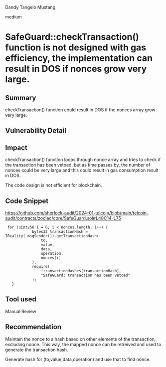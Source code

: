 Dandy Tangelo Mustang

medium

# SafeGuard::checkTransaction() function is not designed with gas efficiency, the implementation can result in DOS if nonces grow very large.

## Summary
checkTransaction() function could result in DOS if the nonces array grow very large.

## Vulnerability Detail

## Impact
checkTransaction() function loops through nonce array and tries to check if the transaction has been vetoed, but as time passes by, the number of nonces could be very large and this could result in gas consumption result in DOS.

The code design is not efficient for blockchain.

## Code Snippet
https://github.com/sherlock-audit/2024-01-telcoin/blob/main/telcoin-audit/contracts/zodiac/core/SafeGuard.sol#L48C14-L75

```solidity
 for (uint256 i = 0; i < nonces.length; i++) {
            bytes32 transactionHash = IReality(_msgSender()).getTransactionHash(
                to,
                value,
                data,
                operation,
                nonces[i]
            );
            require(
                !transactionHashes[transactionHash],
                "SafeGuard: transaction has been vetoed"
            );
   }
```

## Tool used
Manual Review

## Recommendation
Maintain the nonce to a hash based on other elements of the transaction, excluding nonce.
This way, the mapped nonce can be retreived and used to generate the transaction hash.

Generate hash for (to,value,data,operation) and use that to find nonce.
